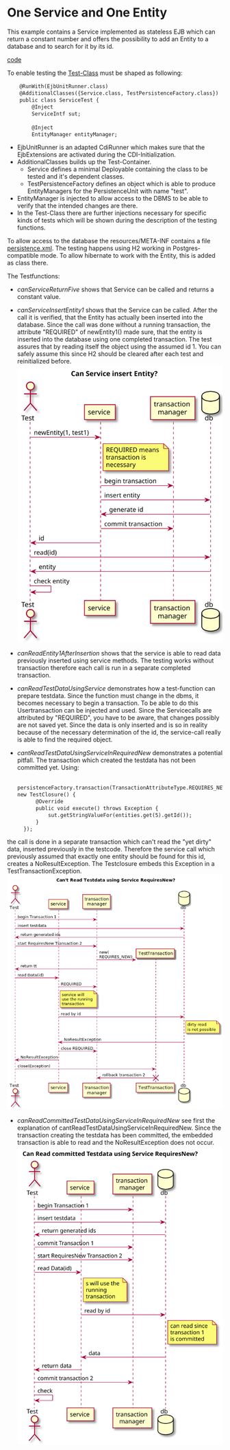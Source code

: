 # One Service and One Entity

This example contains a Service implemented as stateless EJB which can return a constant number and offers the possibility to
add an Entity to a database and to search for it by its id.

[code](https://github.com/1and1/ejb-cdi-unit/tree/master/ejb-cdi-unit-examples/ex1-1entity)

To enable testing the [Test-Class](https://github.com/1and1/ejb-cdi-unit/blob/master/ejb-cdi-unit-examples/ex1-1entity/src/test/java/com/oneandone/ejbcdiunit/test/ServiceTest.java) must be shaped as following:

        @RunWith(EjbUnitRunner.class)
        @AdditionalClasses({Service.class, TestPersistenceFactory.class})
        public class ServiceTest {
            @Inject
            ServiceIntf sut;

            @Inject
            EntityManager entityManager;

* EjbUnitRunner is an adapted CdiRunner which makes sure that the EjbExtensions are activated during the CDI-Initialization.
* AdditionalClasses builds up the Test-Container.
    * Service defines a minimal Deployable containing the class to be tested and it's dependent classes.
    * TestPersistenceFactory defines an object which is able to produce EntityManagers for the PersistenceUnit with name "test".
* EntityManager is injected to allow access to the DBMS to be able to verify that the intended changes are there.
* In the Test-Class there are further injections necessary for specific kinds of tests which will be shown during the description of the testing functions.


To allow access to the database the resources/META-INF contains a file [persistence.xml](https://github.com/1and1/ejb-cdi-unit/blob/master/ejb-cdi-unit-examples/ex1-service1entity/src/test/resources/META-INF/persistence.xml). The testing happens using H2 working in Postgres-compatible mode.
To allow hibernate to work with the Entity, this is added as class there.

The Testfunctions:

* *canServiceReturnFive* shows that Service can be called and returns a constant value.
* *canServiceInsertEntity1* shows that the Service can be called. After the call it is verified, that the Entity has actually been inserted into the database. Since the call was done without a running transaction, the attribute "REQUIRED" of newEntity1() made sure, that the entity is inserted into the database using one completed transaction. The test assures that by reading itself the object using the assumed id 1. You can safely assume this since H2 should be cleared after each test and reinitialized before.
![image](images/CanServiceInsertEntity.svg)

* *canReadEntity1AfterInsertion* shows that the service is able to read data previously inserted using service methods. The testing works without transaction therefore each call is run in a separate completed transaction.
* *canReadTestDataUsingService* demonstrates how a test-function can prepare testdata. Since the function must change in the dbms, it becomes necessary to begin a transaction. To be able to do this Usertransaction can be injected and used. Since the Servicecalls are attributed by "REQUIRED", you have to be aware, that changes possibly are not saved yet. Since the data is only inserted and is so in reality because of the necessary determination of the id, the service-call really is able to find the required object.
* *cantReadTestDataUsingServiceInRequiredNew* demonstrates a potential pitfall. The transaction which created the testdata has not been committed yet. Using:  

         persistenceFactory.transaction(TransactionAttributeType.REQUIRES_NEW, new TestClosure() {
            @Override
            public void execute() throws Exception {
                sut.getStringValueFor(entities.get(5).getId());
            }
        });    
the call is done in a separate transaction which can't read the "yet dirty" data, inserted previously in the testcode. Therefore the service call which previously assumed that exactly one entity should be found for this id, creates a NoResultException. The Testclosure embeds this Exception in a TestTransactionException.
![image](images/CantReadTestDataUsingServiceInRequiredNew.png)

* *canReadCommittedTestDataUsingServiceInRequiredNew* see first the explanation of cantReadTestDataUsingServiceInRequiredNew. Since the transaction creating the testdata has been committed, the embedded transaction is able to read and the NoResultException does not occur.
![image](images/CanReadCommittedTestDataUsingServiceInRequiredNew.svg)
